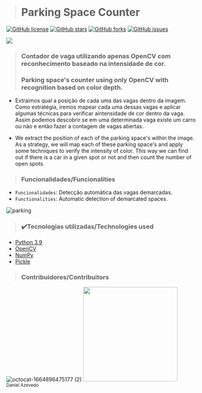 > <h1>Parking Space Counter</h1>
[![GitHub license](https://img.shields.io/github/license/DanAzevedo/parking-space-counter?style=for-the-badge)](https://github.com/DanAzevedo/parking-space-counter/blob/main/LICENSE)
[![GitHub stars](https://img.shields.io/github/stars/DanAzevedo/parking-space-counter?style=for-the-badge)](https://github.com/DanAzevedo/parking-space-counter/stargazers)
[![GitHub forks](https://img.shields.io/github/forks/DanAzevedo/parking-space-counter?style=for-the-badge)](https://github.com/DanAzevedo/parking-space-counter/network)
[![GitHub issues](https://img.shields.io/github/issues/DanAzevedo/parking-space-counter?style=for-the-badge)](https://github.com/DanAzevedo/parking-space-counter/issues)

<p>
<img src="http://img.shields.io/static/v1?label=STATUS&message=%20FINISH&color=GREEN&style=for-the-badge"/>
</p>

> <h3>Contador de vaga utilizando apenas OpenCV com reconhecimento baseado na intensidade de cor.</h3>
> <h3>Parking space's counter using only OpenCV with recognition based on color depth.</h3>  

- Extraimos qual a posição de cada uma das vagas dentro da imagem.
Como estratégia, iremos mapear cada uma dessas vagas e aplicar algumas técnicas para verificar aintensidade de cor dentro da vaga. Assim podemos descobrir se em uma determinada vaga existe um carro ou não e então fazer a contagem de vagas abertas.

- We extract the position of each of the parking space's within the image.
As a strategy, we will map each of these parking space's and apply some techniques to verify the intensity of color. This way we can find out if there is a car in a given spot or not and then count the number of open spots.

> <h3>Funcionalidades/Funcionalities</h3>

- `Funcionalidades`: Detecção automática das vagas demarcadas.
- `Functionalities`: Automatic detection of demarcated spaces.

![parking](https://user-images.githubusercontent.com/60473748/193839987-046424d3-08fc-47ea-b43d-a9dd40d6c966.gif)

> <h3>✔️Tecnologias utilizadas/Technologies used</h3>

- [Python 3.9](https://www.python.org/)
- [OpenCV](https://opencv.org/)
- [NumPy](https://numpy.org/)
- [Pickle](https://docs.python.org/3/library/pickle.html)

> <h3>Contribuidores/Contribuitors</h3>

![octocat-1664896475177 (2)](https://user-images.githubusercontent.com/60473748/193859722-6fef2b23-a921-4c41-a600-487de23176b8.png)
<img src="https://avatars.githubusercontent.com/u/60473748?s=400&u=dde6f4919a91bc1d5c33737be4259f845a0ee553&v=4" width=250><br><sub>Daniel Azevedo</sub>

